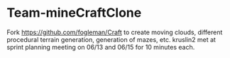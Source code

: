 # Team-mineCraftClone
Fork https://github.com/fogleman/Craft to create moving clouds, different procedural terrain generation, generation of mazes, etc.
kruslin2 met at sprint planning meeting on 06/13 and 06/15 for 10 minutes each.
